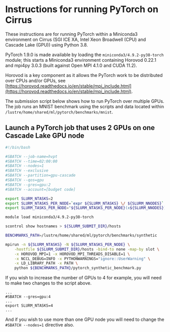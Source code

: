 Instructions for running PyTorch on Cirrus
==========================================

These instructions are for running PyTorch within a Miniconda3 environment on Cirrus
(SGI ICE XA, Intel Xeon Broadwell (CPU) and Cascade Lake (GPU)) using Python 3.8.

PyTorch 1.9.0 is made available by loading the `miniconda3/4.9.2-py38-torch` module; this starts a Miniconda3 environment
containing Horovod 0.22.1 and mpi4py 3.0.3 (built against Open MPI 4.1.0 and CUDA 11.2).

Horovod is a key component as it allows the PyTorch work to be distributed over CPUs and/or GPUs,
see [https://horovod.readthedocs.io/en/stable/mpi_include.html](https://horovod.readthedocs.io/en/stable/mpi_include.html).

The submission script below shows how to run PyTorch over multiple GPUs.
The job runs an MNIST benchmark using the scripts and data located within `/lustre/home/shared/ml/pytorch/benchmarks/mnist`.


Launch a PyTorch job that uses 2 GPUs on one Cascade Lake GPU node
------------------------------------------------------------------

```bash
#!/bin/bash

#SBATCH --job-name=hvpt
#SBATCH --time=02:00:00
#SBATCH --nodes=1
#SBATCH --exclusive
#SBATCH --partition=gpu-cascade
#SBATCH --qos=gpu
#SBATCH --gres=gpu:2
#SBATCH --account=[budget code]

export SLURM_NTASKS=2
export SLURM_NTASKS_PER_NODE=`expr ${SLURM_NTASKS} \/ ${SLURM_NNODES}`
export SLURM_TASKS_PER_NODE="${SLURM_NTASKS_PER_NODE}(x${SLURM_NNODES})"

module load miniconda3/4.9.2-py38-torch

scontrol show hostnames > ${SLURM_SUBMIT_DIR}/hosts

BENCHMARKS_PATH=/lustre/home/shared/ml/pytorch/benchmarks/synthetic

mpirun -n ${SLURM_NTASKS} -N ${SLURM_NTASKS_PER_NODE} \
    -hostfile ${SLURM_SUBMIT_DIR}/hosts -bind-to none -map-by slot \
    -x HOROVOD_MPI=1 -x HOROVOD_MPI_THREADS_DISABLE=1 \
    -x NCCL_DEBUG=INFO -x PYTHONWARNINGS="ignore::UserWarning" \
    -x LD_LIBRARY_PATH -x PATH \
    python ${BENCHMARKS_PATH}/pytorch_synthetic_benchmark.py
```


If you wish to increase the number of GPUs to 4 for example, you will need to make
two changes to the script above.

```
...
#SBATCH --gres=gpu:4
...
export SLURM_NTASKS=4
...
```

And if you wish to use more than one GPU node you will need to change
the `#SBATCH --nodes=1` directive also.